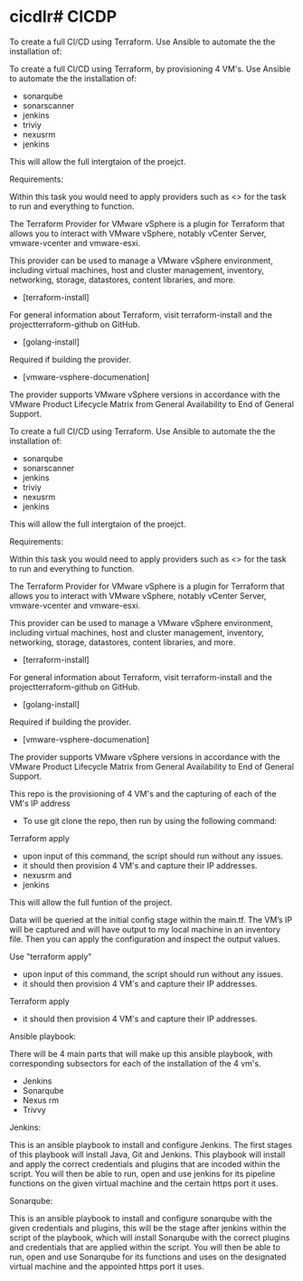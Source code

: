 # cicdlr# CICDP

To create a full CI/CD using Terraform. Use Ansible to automate the the installation of:

To create a full CI/CD using Terraform, by provisioning 4 VM's. Use Ansible to automate the the installation of:

- sonarqube
- sonarscanner
- jenkins
- triviy
- nexusrm 
- jenkins 

This will allow the full intergtaion of the proejct. 

Requirements:

Within this task you would need to apply providers such as <> for the task to run and everything to function.

The Terraform Provider for VMware vSphere is a plugin for Terraform that allows you to interact with VMware vSphere, notably vCenter Server, vmware-vcenter and vmware-esxi. 

This provider can be used to manage a VMware vSphere environment, including virtual machines, host and cluster management, inventory, networking, storage, datastores, content libraries, and more.

- [terraform-install]

For general information about Terraform, visit terraform-install and the projectterraform-github on GitHub.

- [golang-install]

Required if building the provider.

- [vmware-vsphere-documenation]

The provider supports VMware vSphere versions in accordance with the VMware Product Lifecycle Matrix from General Availability to End of General Support.

To create a full CI/CD using Terraform. Use Ansible to automate the the installation of:

- sonarqube
- sonarscanner
- jenkins
- triviy
- nexusrm 
- jenkins 

This will allow the full intergtaion of the proejct. 

Requirements:

Within this task you would need to apply providers such as <> for the task to run and everything to function.

The Terraform Provider for VMware vSphere is a plugin for Terraform that allows you to interact with VMware vSphere, notably vCenter Server, vmware-vcenter and vmware-esxi. 

This provider can be used to manage a VMware vSphere environment, including virtual machines, host and cluster management, inventory, networking, storage, datastores, content libraries, and more.

- [terraform-install]

For general information about Terraform, visit terraform-install and the projectterraform-github on GitHub.

- [golang-install]

Required if building the provider.

- [vmware-vsphere-documenation]

The provider supports VMware vSphere versions in accordance with the VMware Product Lifecycle Matrix from General Availability to End of General Support.


This repo is the provisioning of 4 VM's and the capturing of each of the VM's IP address 

- To use git clone the repo, then run by using the following command:

Terraform apply

- upon input of this command, the script should run without any issues. 
- it should then provision 4 VM's and capture their IP addresses.
- nexusrm and 
- jenkins 

This will allow the full funtion of the project. 

Data will be queried at the initial config stage within the main.tf. The VM’s IP will be captured and will have output to my local machine in an inventory file. Then you can apply the configuration and inspect the output values.

Use "terraform apply"

- upon input of this command, the script should run without any issues. 
- it should then provision 4 VM's and capture their IP addresses.

Terraform apply

- it should then provision 4 VM's and capture their IP addresses.

Ansible playbook:

There will be 4 main parts that will make up this ansible playbook, with corresponding subsectors for each of the installation of the 4 vm's.

- Jenkins 
- Sonarqube 
- Nexus rm 
- Trivvy 

Jenkins:

This is an ansible playbook to install and configure Jenkins. The first stages of this playbook will install Java, Git and Jenkins. This playbook will install and apply the correct credentials and plugins that are incoded within the script. You will then be able to run, open and use jenkins for its pipeline functions on the given virtual machine and the certain https port it uses.

Sonarqube:

This is an ansible playbook to install and configure sonarqube with the given credentials and plugins, this will be the stage after jenkins within the script of the playbook, which will install Sonarqube with the correct plugins and credentials that are applied within the script. You will then be able to run, open and use Sonarqube for its functions and uses on the designated virtual machine and the appointed https port it uses.